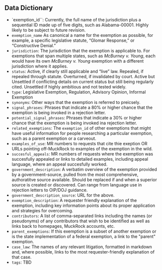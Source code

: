 ## Data Dictionary

* `exemption_id``: Currently, the full name of the jurisdiction plus a sequential ID made up of five digits, such as Alabama-00001. Highly likely to be subject to future revision.
* `exemption_name` As canonical a name for the exemption as possible, for example, a specific legislative statute, “Glomar Response,” or “Constructive Denial.” 
* `jurisdiction`: The jurisdiction that the exemption is applicable to. For exemptions that span multiple states, such as *McBurney v. Young*, each would have its own *McBurney v. Young* exemption with a different jurisdiction where it applies.
* `status`: Active, if clearly still applicable and “live” law. Repealed, if repealed through statute. Overturned, if invalidated by court. Active but Unsettled if conflicting details on current status but still being regularly cited. Unsettled if highly ambitious and not tested widely. 
* `type`: Legislative Exemption, Regulation, Advisory Opinion, Informal Exemption
* `synonyms`: Other ways that the exemption is referred to preicsely. 
* `signal_phrases`: Phrases that indicate a 80% or higher chance that the exemption is being invoked in a rejection letter.
* `potential_signal_phrases`: Phrases that indicate a 30% or higher chance that the exemption is being invoked ina rejection letter.
* `related_exemptions`: The `exemption_id` of other exemptions that might have useful information for people researching a particular exemption, such as a parent exemption or a carveout.
* `examples_of_use`: MR numbers to requests that cite thie exeption OR URLs pointing off-MuckRock to examples of the exemption in the wild.
* `succesful_appeals`: MR numbers of requests where the exemption was succesfully appealed or links to detailed examples, including appeal language, where an appeal succesfully worked.
* `government_description`: A verbatim overview of the exemption provided by a government-source, pulled from the most comprehensive, authoratitve source available. Should be replaced if and when a superior source is created or discovered. Can range from language use in rejection letters to OIP/DOJ guidance.
* `government_description_source`: URL for the above.
* `exemption_description`: A requester friendly explanation of the exemption, including key information points about its proper application and strategies for overcoming.
* `contributors`: A list of comma-separated links including the names (or pseudonyms) of any contributors that wish to be identified as well as links back to homepages, MuckRock accounts, etc.
* `parent_exemptions`: If this exemption is a subset of another exemption or is the state implementation of a federal exemption, a link to the "parent" exemption.
* `case_law`: The names of any relevant litigation, formatted in markdown and, where possible, links to the most requester-friendly explanation of that case.
* `tags`: TBD
